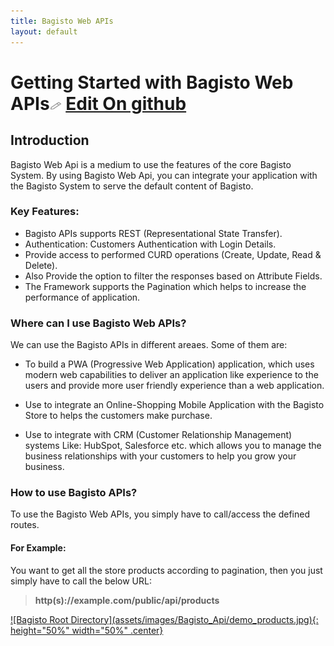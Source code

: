 ```yaml
---
title: Bagisto Web APIs
layout: default
---
```


# Getting Started with Bagisto Web APIs<span class="edit-github"><img src="/docs/assets/images/Icon-Pencil-Large.svg" width="19px" height="13px"/> <a class="nav-link" href="https://github.com/bagisto/bagisto-docs">Edit On github</a></span>

## Introduction

Bagisto Web Api is a medium to use the features of the core Bagisto System. By using Bagisto Web Api, you can integrate your application with the Bagisto System to serve the default content of Bagisto.

### Key Features:

* Bagisto APIs supports REST (Representational State Transfer).
* Authentication: Customers Authentication with Login Details.
* Provide access to performed CURD operations (Create, Update, Read & Delete).
* Also Provide the option to filter the responses based on Attribute Fields.
* The Framework supports the Pagination which helps to increase the performance of application.


### Where can I use Bagisto Web APIs?
We can use the Bagisto APIs in different areaes. Some of them are:

* To build a PWA (Progressive Web Application) application, which uses modern web capabilities to deliver an application like experience to the users and provide more user friendly experience than a web application.

* Use to integrate an Online-Shopping Mobile Application with the Bagisto Store to helps the customers make purchase.

* Use to integrate with CRM (Customer Relationship Management) systems Like: HubSpot, Salesforce etc. which allows you to manage the business relationships with your customers to help you grow your business.


### How to use Bagisto APIs?

To use the Bagisto Web APIs, you simply have to call/access the defined routes.

#### For Example:
You want to get all the store products according to pagination, then you just simply have to call the below URL: 


> **http(s)://example.com/public/api/products**

<a href="assets/images/Bagisto_Api/demo_products.jpg" target="_blank">
![Bagisto Root Directory](assets/images/Bagisto_Api/demo_products.jpg){: height="50%" width="50%" .center}
</a>



